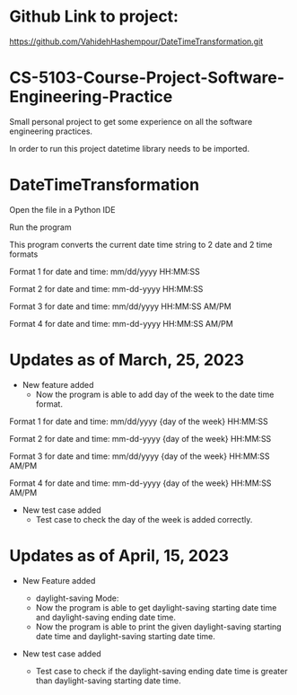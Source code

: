 # Github Link to project:
https://github.com/VahidehHashempour/DateTimeTransformation.git
# CS-5103-Course-Project-Software-Engineering-Practice
Small personal project to get some experience on all the software engineering practices.

In order to run this project datetime library needs to be imported.
# DateTimeTransformation
Open the file in a Python IDE

Run the program

This program converts the current date time string to 2 date and 2 time formats

Format 1 for date and time: mm/dd/yyyy HH:MM:SS

Format 2 for date and time: mm-dd-yyyy HH:MM:SS

Format 3 for date and time: mm/dd/yyyy HH:MM:SS AM/PM

Format 4 for date and time: mm-dd-yyyy HH:MM:SS AM/PM


# Updates as of March, 25, 2023
* New feature added
  * Now the program is able to add day of the week to the date time format.

Format 1 for date and time: mm/dd/yyyy {day of the week} HH:MM:SS

Format 2 for date and time: mm-dd-yyyy {day of the week} HH:MM:SS

Format 3 for date and time: mm/dd/yyyy {day of the week} HH:MM:SS AM/PM

Format 4 for date and time: mm-dd-yyyy {day of the week} HH:MM:SS AM/PM

* New test case added 
  * Test case to check the day of the week is added correctly.


# Updates as of April, 15, 2023
* New Feature added
  * daylight-saving Mode: 
   * Now the program is able to get daylight-saving starting date time and daylight-saving ending date time.
   * Now the program is able to print the given daylight-saving starting date time and daylight-saving starting date time.

* New test case added
  * Test case to check if the daylight-saving ending date time is greater than daylight-saving starting date time. 
